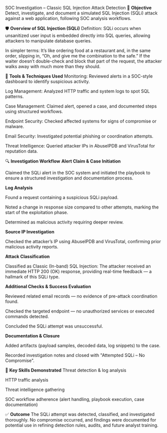 SOC Investigation – Classic SQL Injection Attack Detection
📌 **Objective**
Detect, investigate, and document a simulated SQL Injection (SQLi) attack against a web application, following SOC analysis workflows.

🛡 **Overview of SQL Injection (SQLi)**
Definition: SQLi occurs when unsanitized user input is embedded directly into SQL queries, allowing attackers to manipulate database queries.

In simpler terms:
It’s like ordering food at a restaurant and, in the same order, slipping in, “Oh, and give me the combination to the safe.” If the waiter doesn’t double-check and block that part of the request, the attacker walks away with much more than they should.

🧰 **Tools & Techniques Used**
Monitoring: Reviewed alerts in a SOC-style dashboard to identify suspicious activity.

Log Management: Analyzed HTTP traffic and system logs to spot SQL patterns.

Case Management: Claimed alert, opened a case, and documented steps using structured workflows.

Endpoint Security: Checked affected systems for signs of compromise or malware.

Email Security: Investigated potential phishing or coordination attempts.

Threat Intelligence: Queried attacker IPs in AbuseIPDB and VirusTotal for reputation data.

🔍 **Investigation Workflow**
**Alert Claim & Case Initiation**

Claimed the SQLi alert in the SOC system and initiated the playbook to ensure a structured investigation and documentation process.

**Log Analysis**

Found a request containing a suspicious SQLi payload.

Noted a change in response size compared to other attempts, marking the start of the exploitation phase.

Determined as malicious activity requiring deeper review.

**Source IP Investigation**

Checked the attacker’s IP using AbuseIPDB and VirusTotal, confirming prior malicious activity reports.

**Attack Classification**

Classified as Classic (In-band) SQL Injection: The attacker received an immediate HTTP 200 (OK) response, providing real-time feedback — a hallmark of this SQLi type.

**Additional Checks & Success Evaluation**

Reviewed related email records — no evidence of pre-attack coordination found.

Checked the targeted endpoint — no unauthorized services or executed commands detected.

Concluded the SQLi attempt was unsuccessful.

**Documentation & Closure**

Added artifacts (payload samples, decoded data, log snippets) to the case.

Recorded investigation notes and closed with "Attempted SQLi – No Compromise".

🧠 **Key Skills Demonstrated**
Threat detection & log analysis

HTTP traffic analysis

Threat intelligence gathering

SOC workflow adherence (alert handling, playbook execution, case documentation)

✅ **Outcome**
The SQLi attempt was detected, classified, and investigated thoroughly. No compromise occurred, and findings were documented for potential use in refining detection rules, audits, and future analyst training.

